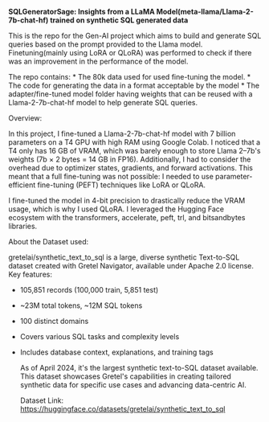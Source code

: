 **SQLGeneratorSage: Insights from a  LLaMA Model(meta-llama/Llama-2-7b-chat-hf) trained on synthetic SQL generated data**

This is the repo for the Gen-AI project which aims to build and generate SQL queries based on the prompt provided to the Llama model. Finetuning(mainly using LoRA or QLoRA) was performed to check if there was an improvement in the performance of the model. 

  
  The repo contains:
    * The 80k data used for used fine-tuning the model.
	* The code for generating the data in a format acceptable by the model
	* The adapter/fine-tuned model folder having weights that can be reused with a Llama-2-7b-chat-hf model to help generate SQL queries.  
 
  Overview:

  In this project, I fine-tuned a Llama-2-7b-chat-hf model with 7 billion parameters on a T4 GPU with high RAM using Google Colab. I noticed that a T4 only has 16 GB of VRAM, which was barely enough to store Llama 2–7b's weights (7b × 2 bytes = 14 GB in FP16). Additionally, I had to consider the overhead due to optimizer states, gradients, and forward activations. This meant that a full fine-tuning was not possible: I needed to use parameter-efficient fine-tuning (PEFT) techniques like LoRA or QLoRA.
  
  I fine-tuned the model in 4-bit precision to drastically reduce the VRAM usage, which is why I used QLoRA. I leveraged the Hugging Face ecosystem with the transformers, accelerate, peft, trl, and bitsandbytes libraries.



  About the Dataset used:

  gretelai/synthetic_text_to_sql is a large, diverse synthetic Text-to-SQL dataset created with Gretel Navigator, available under Apache 2.0 license.
  Key features:

* 105,851 records (100,000 train, 5,851 test)
* ~23M total tokens, ~12M SQL tokens
* 100 distinct domains
* Covers various SQL tasks and complexity levels
* Includes database context, explanations, and training tags

  As of April 2024, it's the largest synthetic text-to-SQL dataset available. This dataset showcases Gretel's capabilities in creating tailored synthetic data for specific use cases and advancing data-centric AI.


  Dataset Link: https://huggingface.co/datasets/gretelai/synthetic_text_to_sql
